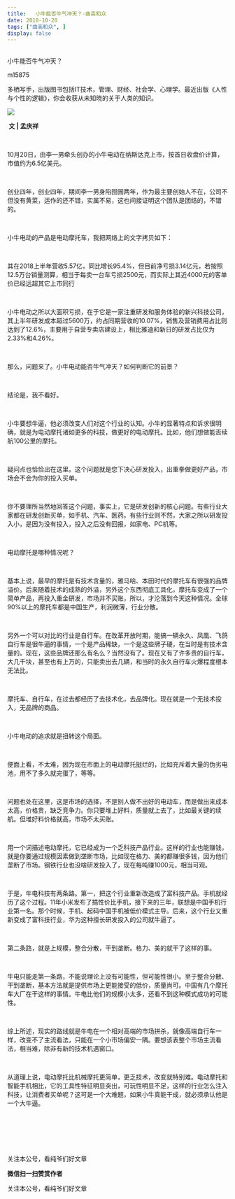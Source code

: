 ```yaml
---
title:   小牛能否牛气冲天？-曲高和众
date: 2018-10-20
tags: ["曲高和众", ]
display: false
---
```



## 



小牛能否牛气冲天？




m15875




多栖写手，出版图书包括IT技术，管理、财经、社会学、心理学。最近出版《人性与个性的逻辑》，你会收获从未知晓的关于人类的知识。


<img class="" data-ratio="0.667" data-s="300,640" src="https://mmbiz.qpic.cn/mmbiz_jpg/fxGMiaL5Zj1jXoZpCIibH5cFJg7iaqbP0vQnibgvKicaycmETTlqlQIuHVicDS79c4KgWgTHqREOcEbExubSaAo7LoqA/640?wx_fmt=jpeg" data-type="jpeg" data-w="1000" style=""/>

**&nbsp;文 | 孟庆祥**



&nbsp;

10月20日，由李一男牵头创办的小牛电动在纳斯达克上市，按首日收盘价计算，市值约为6.5亿美元。

&nbsp;

创业四年，创业四年，期间李一男身陷囹圄两年，作为最主要创始人不在，公司不但没有黄菜，运作的还不错，实属不易，这也间接证明这个团队是团结的，不错的。

&nbsp;

小牛电动的产品是电动摩托车，我把网络上的文字拷贝如下：

&nbsp;

其在2018上半年营收5.57亿，同比增长95.4%，但目前净亏损3.14亿元，若按照12.5万台销量测算，相当于每卖一台车亏损2500元，而实际上其近4000元的客单价已经远超其它上市同行

&nbsp;

小牛电动之所以大面积亏损，在于它是一家注重研发和服务体验的新兴科技公司，其上半年研发成本超过5600万，约占同期营收的10.07%，销售及营销费用占比则达到了12.6%，主要用于自营专卖店建设上，相比雅迪和新日的研发占比仅为2.33%和4.26%。

&nbsp;

那么，问题来了。小牛电动能否牛气冲天？如何判断它的前景？

&nbsp;

结论是，我不看好。

&nbsp;

小牛要想牛逼，他必须改变人们对这个行业的认知。小牛的显著特点和诉求很明确，就是为电动摩托诸如更多的科技，做更好的电动摩托。比如，他们想做能否续航100公里的摩托。

&nbsp;

疑问点也恰恰出在这里。这个问题就是您下决心研发投入，出重拳做更好产品，市场会不会为你的投入买单。

&nbsp;

你不要理所当然地回答这个问题，事实上，它是研发创新的核心问题。有些行业大家都在研发创新买单，如手机、汽车、医药。有些行业则不然，大家之所以研发投入小，是因为没有投入，投入之后没有回报，如家电、PC机等。

&nbsp;

电动摩托是哪种情况呢？

&nbsp;

基本上说，最早的摩托是有技术含量的，雅马哈、本田时代的摩托车有很强的品牌溢价。后来随着技术的成熟的外溢，另外这个东西彻底工具化，摩托车变成了一个简单产品，再投入重金研发，市场并不买账，所以，才沦落到今天这种情况。全球90%以上的摩托车都是中国生产，利润微薄，行业分散。

&nbsp;

另外一个可以对比的行业是自行车。在改革开放时期，能搞一辆永久、凤凰、飞鸽自行车是很牛逼的事情，一个是产品稀缺，一个是这些牌子硬，在当时是有技术含量的。现在，这些品牌还那么有名么？当然没有了。现在又有了许多贵的自行车，大几千块，甚至也有上万的，只能卖出去几辆，和当时的永久自行车火爆程度根本无法比。

&nbsp;

摩托车、自行车，在过去都经历了去技术化，去品牌化。现在就是一个无技术投入，无品牌的商品。

&nbsp;

小牛电动的追求就是扭转这个局面。

&nbsp;

便面上看，不太难，因为现在市面上的电动摩托挺烂的，比如充斥着大量的伪劣电池，用不了多久就完蛋了，等等。

&nbsp;

问题也处在这里，这是市场的选择，不是别人做不出好的电动车，而是做出来成本太高，价格贵，缺乏竞争力。你只要堆上好料，质量就上去了，比如最关键的续航。但堆好料价格就高，市场不太买账。

&nbsp;

用一个词描述电动摩托，它已经成为一个乏科技产品行业。这样的行业也能赚钱，就是你要通过规模因素做到垄断市场，比如现在格力、美的都赚很多钱，因为他们垄断了市场。钢铁行业也没啥研发投入了，现在每吨赚1000元，相当可观。

&nbsp;

于是，牛电科技有两条路。第一，把这个行业重新改造成了富科技产品。手机就经历了这个过程。11年小米发布了搞性价比手机，接下来的三年，联想是中国手机行业第一名。那个时候，手机、起码中国手机被低价模式主导。后来，这个行业又重新变成了富科技行业，华为这种擅长研发投入的公司就牛逼了。

&nbsp;

第二条路，就是上规模，整合分散，干到垄断。格力、美的就干了这样的事。

&nbsp;

牛电只能走第一条路，不能说理论上没有可能性，但可能性很小。至于整合分散、干到垄断，基本方法就是提供市场上更能接受的低价，质量尚可。中国有几个摩托车大厂在干这样的事情。牛电比他们的规模小太多，还看不到这种模式成功的可能性。

&nbsp;

综上所述，现实的路线就是牛电在一个相对高端的市场拼杀，就像高端自行车一样，改变不了主流看法，只能在一个小市场偏安一隅。要想该表整个市场主流看法，相当难，除非有新的技术机遇窗口。

&nbsp;

从道理上说，电动摩托比机械摩托更简单，更乏技术，改变就特别难。电动摩托和智能手机相比，它的工具性特征明显突出，可玩性明显不足，这样的行业怎么注入科技，让消费者买单呢？这可是一个大难题，如果小牛真能干成，就必须承认他是一个大牛逼。

&nbsp;

&nbsp;

&nbsp;



关注本公号，看纯爷们好文章


**微信扫一扫赞赏作者**






关注本公号，看纯爷们好文章
